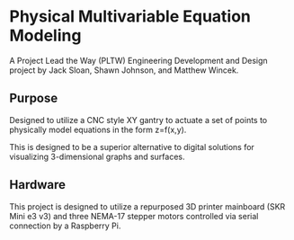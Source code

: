 # Physical Multivariable Equation Modeling

A Project Lead the Way (PLTW) Engineering Development and Design project by Jack Sloan, Shawn Johnson, and Matthew Wincek.

## Purpose

Designed to utilize a CNC style XY gantry to actuate a set of points to physically model equations in the form z=f(x,y).

This is designed to be a superior alternative to digital solutions for visualizing 3-dimensional graphs and surfaces. 

## Hardware

This project is designed to utilize a repurposed 3D printer mainboard (SKR Mini e3 v3) and three NEMA-17 stepper motors controlled via serial connection by a Raspberry Pi. 
